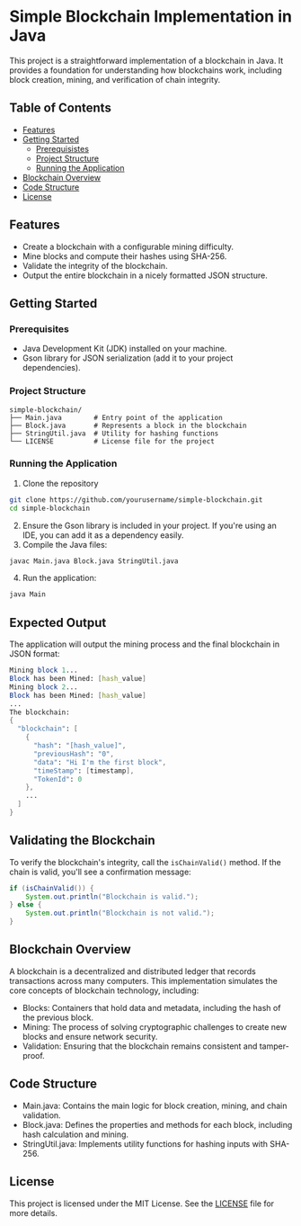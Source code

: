 # Simple Blockchain Implementation in Java
This project is a straightforward implementation of a blockchain in Java. It provides a foundation for understanding how blockchains work, including block creation, mining, and verification of chain integrity.

## Table of Contents
- [Features](https://github.com/DelWow/Simple-Blockchain-Implementation-in-Java?tab=readme-ov-file#features)
- [Getting Started](https://github.com/DelWow/Simple-Blockchain-Implementation-in-Java?tab=readme-ov-file#getting-started)
   - [Prerequisistes](https://github.com/DelWow/Simple-Blockchain-Implementation-in-Java?tab=readme-ov-file#prerequisites)
   - [Project Structure](https://github.com/DelWow/Simple-Blockchain-Implementation-in-Java?tab=readme-ov-file#project-structure)
   - [Running the Application](https://github.com/DelWow/Simple-Blockchain-Implementation-in-Java?tab=readme-ov-file#running-the-application)
- [Blockchain Overview](https://github.com/DelWow/Simple-Blockchain-Implementation-in-Java?tab=readme-ov-file#blockchain-overview)
- [Code Structure](https://github.com/DelWow/Simple-Blockchain-Implementation-in-Java?tab=readme-ov-file#code-structure)
- [License](https://github.com/DelWow/Simple-Blockchain-Implementation-in-Java?tab=readme-ov-file#license)
## Features
- Create a blockchain with a configurable mining difficulty.
- Mine blocks and compute their hashes using SHA-256.
- Validate the integrity of the blockchain.
- Output the entire blockchain in a nicely formatted JSON structure.

## Getting Started
### Prerequisites
- Java Development Kit (JDK) installed on your machine.
- Gson library for JSON serialization (add it to your project dependencies).

### Project Structure
```
simple-blockchain/
├── Main.java        # Entry point of the application
├── Block.java       # Represents a block in the blockchain
├── StringUtil.java  # Utility for hashing functions
└── LICENSE          # License file for the project
```

### Running the Application
1. Clone the repository
``` bash
git clone https://github.com/yourusername/simple-blockchain.git
cd simple-blockchain
```
2. Ensure the Gson library is included in your project. If you're using an IDE, you can add it as a dependency easily.
3. Compile the Java files:
``` bash
javac Main.java Block.java StringUtil.java
```
4. Run the application:
``` bash
java Main
```


## Expected Output
The application will output the mining process and the final blockchain in JSON format:
``` mathematica
Mining block 1...
Block has been Mined: [hash_value]
Mining block 2...
Block has been Mined: [hash_value]
...
The blockchain:
{
  "blockchain": [
    {
      "hash": "[hash_value]",
      "previousHash": "0",
      "data": "Hi I'm the first block",
      "timeStamp": [timestamp],
      "TokenId": 0
    },
    ...
  ]
}
```

## Validating the Blockchain
To verify the blockchain's integrity, call the ```isChainValid()``` method. If the chain is valid, you'll see a confirmation message:
``` java
if (isChainValid()) {
    System.out.println("Blockchain is valid.");
} else {
    System.out.println("Blockchain is not valid.");
}
```

## Blockchain Overview
A blockchain is a decentralized and distributed ledger that records transactions across many computers. This implementation simulates the core concepts of blockchain technology, including:

- Blocks: Containers that hold data and metadata, including the hash of the previous block.
- Mining: The process of solving cryptographic challenges to create new blocks and ensure network security.
- Validation: Ensuring that the blockchain remains consistent and tamper-proof.

## Code Structure
- Main.java: Contains the main logic for block creation, mining, and chain validation.
- Block.java: Defines the properties and methods for each block, including hash calculation and mining.
- StringUtil.java: Implements utility functions for hashing inputs with SHA-256.

## License 
This project is licensed under the MIT License. See the [LICENSE](https://github.com/DelWow/Simple-Blockchain-Implementation-in-Java/blob/main/LICENSE)  file for more details.

